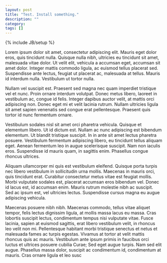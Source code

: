 ```yaml
---
layout: post
title: "Test. Install something."
description: ""
category: 
tags: []
---
```

{% include JB/setup %}

Lorem ipsum dolor sit amet, consectetur adipiscing elit. Mauris eget dolor eros, quis tincidunt nulla. Quisque nulla nibh, ultricies eu tincidunt sit amet, malesuada vitae dolor. Ut velit elit, vehicula a accumsan eget, accumsan sit amet dolor. Integer mattis commodo ligula, ac euismod tellus placerat sed. Suspendisse ante lectus, feugiat ut placerat ac, malesuada at tellus. Mauris id interdum nulla. Vestibulum ut tortor nulla.

Nullam vel suscipit est. Praesent sed magna nec quam imperdiet tristique vel et nunc. Proin ornare interdum volutpat. Donec metus libero, laoreet in vestibulum ac, congue id felis. Integer dapibus auctor velit, at mattis orci adipiscing non. Donec eget mi et velit lacinia rutrum. Nullam ultricies ligula sit amet sapien venenatis sed congue erat pellentesque. Praesent quis tortor id nunc fermentum ornare.

Vestibulum sodales nisl sit amet orci pharetra vehicula. Quisque et elementum libero. Ut id dictum est. Nullam ac nunc adipiscing est bibendum elementum. Ut blandit tristique suscipit. In in ante sit amet lectus pharetra posuere. Vestibulum fermentum adipiscing libero, eu tincidunt tellus aliquam eget. Aenean fermentum leo in augue scelerisque suscipit. Nam non iaculis eros. Suspendisse id mauris quam, in sagittis enim. Phasellus congue rhoncus ultrices.

Aliquam ullamcorper mi quis est vestibulum eleifend. Quisque porta turpis nec libero vestibulum in sollicitudin urna mollis. Maecenas in mauris orci, quis tincidunt erat. Curabitur consectetur metus vitae est feugiat mollis. Morbi vulputate sodales est, placerat accumsan eros bibendum vel. Donec id lacus est, id accumsan enim. Mauris rutrum molestie nibh ac suscipit. Sed ac ipsum est, vel ultricies lectus. Suspendisse cursus magna eu augue adipiscing vehicula.

Maecenas posuere nibh nibh. Maecenas commodo, tellus vitae aliquet tempor, felis lectus dignissim ligula, at mollis massa lacus eu massa. Cras lobortis suscipit lectus, condimentum tempus nisi vulputate vitae. Fusce lacinia, sapien at euismod sagittis, erat libero vestibulum velit, in rhoncus leo velit non mi. Pellentesque habitant morbi tristique senectus et netus et malesuada fames ac turpis egestas. Vivamus at tortor at velit mattis rhoncus quis ac mauris. Vestibulum ante ipsum primis in faucibus orci luctus et ultrices posuere cubilia Curae; Sed eget augue turpis. Nam sed elit augue. Phasellus massa dolor, suscipit ac condimentum id, condimentum at mauris. Cras ornare ligula et leo susc